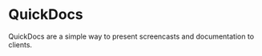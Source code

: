 QuickDocs
=========

QuickDocs are a simple way to present screencasts and documentation to clients.